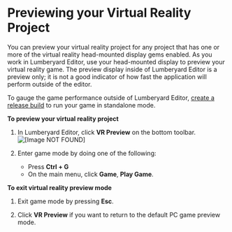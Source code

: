 # Previewing your Virtual Reality Project<a name="virtual-reality-preview"></a>

You can preview your virtual reality project for any project that has one or more of the virtual reality head\-mounted display gems enabled\. As you work in Lumberyard Editor, use your head\-mounted display to preview your virtual reality game\. The preview display inside of Lumberyard Editor is a preview only; it is not a good indicator of how fast the application will perform outside of the editor\.

To gauge the game performance outside of Lumberyard Editor, [create a release build](game-build-release.md) to run your game in standalone mode\.

**To preview your virtual reality project**

1. In Lumberyard Editor, click **VR Preview** on the bottom toolbar\.  
![\[Image NOT FOUND\]](http://docs.aws.amazon.com/lumberyard/latest/userguide/images/virtual-reality-preview.png)

1. Enter game mode by doing one of the following:
   + Press **Ctrl \+ G**
   + On the main menu, click **Game**, **Play Game**\.

**To exit virtual reality preview mode**

1. Exit game mode by pressing **Esc**\.

1. Click **VR Preview** if you want to return to the default PC game preview mode\.